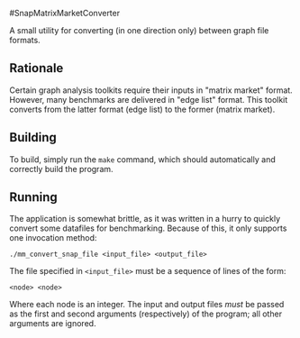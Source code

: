 #SnapMatrixMarketConverter

A small utility for converting (in one direction only) between graph file formats. 

## Rationale

Certain graph analysis toolkits require their inputs in "matrix market" format. However, many benchmarks are delivered in "edge list" format. This toolkit converts from the latter format (edge list) to the former (matrix market).

## Building

To build, simply run the `make` command, which should automatically and correctly build the program.

## Running

The application is somewhat brittle, as it was written in a hurry to quickly convert some datafiles for benchmarking. Because of this, it only supports one invocation method:

    ./mm_convert_snap_file <input_file> <output_file>

The file specified in `<input_file>` must be a sequence of lines of the form:

    <node> <node>

Where each node is an integer. The input and output files *must* be passed as the first and second arguments (respectively) of the program; all other arguments are ignored.

